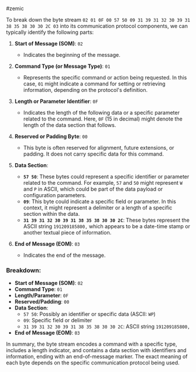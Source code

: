#zemic

To break down the byte stream `02 01 0F 00 57 50 09 31 39 31 32 30 39 31 38 35 38 30 30 2C 03` into its communication protocol components, we can typically identify the following parts:

1. **Start of Message (SOM)**: `02`
   - Indicates the beginning of the message.

2. **Command Type (or Message Type)**: `01`
   - Represents the specific command or action being requested. In this case, `01` might indicate a command for setting or retrieving information, depending on the protocol's definition.

3. **Length or Parameter Identifier**: `0F`
   - Indicates the length of the following data or a specific parameter related to the command. Here, `0F` (15 in decimal) might denote the length of the data section that follows.

4. **Reserved or Padding Byte**: `00`
   - This byte is often reserved for alignment, future extensions, or padding. It does not carry specific data for this command.

5. **Data Section**:
   - **`57 50`**: These bytes could represent a specific identifier or parameter related to the command. For example, `57` and `50` might represent `W` and `P` in ASCII, which could be part of the data payload or configuration parameters.
   - **`09`**: This byte could indicate a specific field or parameter. In this context, it might represent a delimiter or a length of a specific section within the data.
   - **`31 39 31 32 30 39 31 38 35 38 30 30 2C`**: These bytes represent the ASCII string `191209185800,` which appears to be a date-time stamp or another textual piece of information.
   
6. **End of Message (EOM)**: `03`
   - Indicates the end of the message.

### Breakdown:

- **Start of Message (SOM)**: `02`
- **Command Type**: `01`
- **Length/Parameter**: `0F`
- **Reserved/Padding**: `00`
- **Data Section**:
  - `57 50`: Possibly an identifier or specific data (ASCII: `WP`)
  - `09`: Specific field or delimiter
  - `31 39 31 32 30 39 31 38 35 38 30 30 2C`: ASCII string `191209185800,`
- **End of Message (EOM)**: `03`

In summary, the byte stream encodes a command with a specific type, includes a length indicator, and contains a data section with identifiers and information, ending with an end-of-message marker. The exact meaning of each byte depends on the specific communication protocol being used.